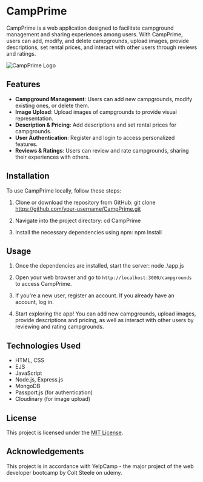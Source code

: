 # CampPrime

CampPrime is a web application designed to facilitate campground management and sharing experiences among users. With CampPrime, users can add, modify, and delete campgrounds, upload images, provide descriptions, set rental prices, and interact with other users through reviews and ratings.

![CampPrime Logo](https://github.com/Pranav-Malao/Camp-Prime/utils/main.jpeg)

## Features

- **Campground Management**: Users can add new campgrounds, modify existing ones, or delete them.
- **Image Upload**: Upload images of campgrounds to provide visual representation.
- **Description & Pricing**: Add descriptions and set rental prices for campgrounds.
- **User Authentication**: Register and login to access personalized features.
- **Reviews & Ratings**: Users can review and rate campgrounds, sharing their experiences with others.

## Installation

To use CampPrime locally, follow these steps:

1. Clone or download the repository from GitHub:
git clone https://github.com/your-username/CampPrime.git

2. Navigate into the project directory:
cd CampPrime

3. Install the necessary dependencies using npm:
npm Install

## Usage

1. Once the dependencies are installed, start the server:
node .\app.js

2. Open your web browser and go to `http://localhost:3000/campgrounds` to access CampPrime.

3. If you're a new user, register an account. If you already have an account, log in.

4. Start exploring the app! You can add new campgrounds, upload images, provide descriptions and pricing, as well as interact with other users by reviewing and rating campgrounds.

## Technologies Used

- HTML, CSS
- EJS
- JavaScript
- Node.js, Express.js
- MongoDB
- Passport.js (for authentication)
- Cloudinary (for image upload)

## License

This project is licensed under the [MIT License](LICENSE).

## Acknowledgements

This project is in accordance with YelpCamp - the major project of the web developer bootcamp by Colt Steele on udemy.